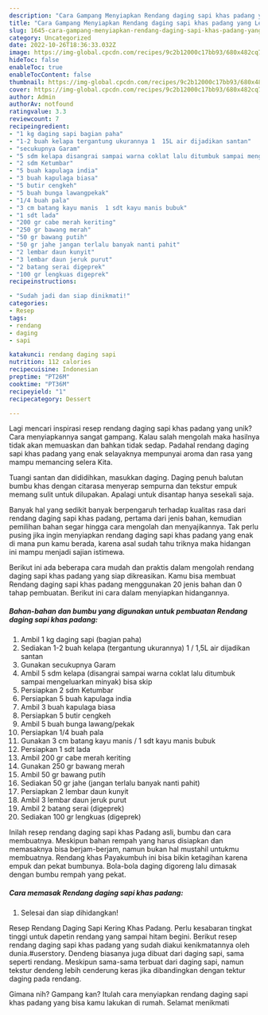 ```yaml
---
description: "Cara Gampang Menyiapkan Rendang daging sapi khas padang yang Lezat"
title: "Cara Gampang Menyiapkan Rendang daging sapi khas padang yang Lezat"
slug: 1645-cara-gampang-menyiapkan-rendang-daging-sapi-khas-padang-yang-lezat
category: Uncategorized
date: 2022-10-26T18:36:33.032Z
image: https://img-global.cpcdn.com/recipes/9c2b12000c17bb93/680x482cq70/rendang-daging-sapi-khas-padang-foto-resep-utama.jpg
hideToc: false
enableToc: true
enableTocContent: false
thumbnail: https://img-global.cpcdn.com/recipes/9c2b12000c17bb93/680x482cq70/rendang-daging-sapi-khas-padang-foto-resep-utama.jpg
cover: https://img-global.cpcdn.com/recipes/9c2b12000c17bb93/680x482cq70/rendang-daging-sapi-khas-padang-foto-resep-utama.jpg
author: Admin
authorAv: notfound
ratingvalue: 3.3
reviewcount: 7
recipeingredient:
- "1 kg daging sapi bagian paha"
- "1-2 buah kelapa tergantung ukurannya 1  15L air dijadikan santan"
- "secukupnya Garam"
- "5 sdm kelapa disangrai sampai warna coklat lalu ditumbuk sampai mengeluarkan minyak bisa skip"
- "2 sdm Ketumbar"
- "5 buah kapulaga india"
- "3 buah kapulaga biasa"
- "5 butir cengkeh"
- "5 buah bunga lawangpekak"
- "1/4 buah pala"
- "3 cm batang kayu manis  1 sdt kayu manis bubuk"
- "1 sdt lada"
- "200 gr cabe merah keriting"
- "250 gr bawang merah"
- "50 gr bawang putih"
- "50 gr jahe jangan terlalu banyak nanti pahit"
- "2 lembar daun kunyit"
- "3 lembar daun jeruk purut"
- "2 batang serai digeprek"
- "100 gr lengkuas digeprek"
recipeinstructions:

- "Sudah jadi dan siap dinikmati!"
categories:
- Resep
tags:
- rendang
- daging
- sapi

katakunci: rendang daging sapi 
nutrition: 112 calories
recipecuisine: Indonesian
preptime: "PT26M"
cooktime: "PT36M"
recipeyield: "1"
recipecategory: Dessert

---
```





Lagi mencari inspirasi resep rendang daging sapi khas padang yang unik? Cara menyiapkannya sangat gampang. Kalau salah mengolah maka hasilnya tidak akan memuaskan dan bahkan tidak sedap. Padahal rendang daging sapi khas padang yang enak selayaknya mempunyai aroma dan rasa yang mampu memancing selera Kita.





Tuangi santan dan dididihkan, masukkan daging. Daging penuh balutan bumbu khas dengan citarasa menyerap sempurna dan tekstur empuk memang sulit untuk dilupakan. Apalagi untuk disantap hanya sesekali saja.

Banyak hal yang sedikit banyak berpengaruh terhadap kualitas rasa dari rendang daging sapi khas padang, pertama dari jenis bahan, kemudian pemilihan bahan segar hingga cara mengolah dan menyajikannya. Tak perlu pusing jika ingin menyiapkan rendang daging sapi khas padang yang enak di mana pun kamu berada, karena asal sudah tahu triknya maka hidangan ini mampu menjadi sajian istimewa.






Berikut ini ada beberapa cara mudah dan praktis dalam mengolah rendang daging sapi khas padang yang siap dikreasikan. Kamu bisa membuat Rendang daging sapi khas padang menggunakan 20 jenis bahan dan 0 tahap pembuatan. Berikut ini cara dalam menyiapkan hidangannya.

<!--inarticleads1-->

##### Bahan-bahan dan bumbu yang digunakan untuk pembuatan Rendang daging sapi khas padang:

1. Ambil 1 kg daging sapi (bagian paha)
1. Sediakan 1-2 buah kelapa (tergantung ukurannya) 1 / 1,5L air dijadikan santan
1. Gunakan secukupnya Garam
1. Ambil 5 sdm kelapa (disangrai sampai warna coklat lalu ditumbuk sampai mengeluarkan minyak) bisa skip
1. Persiapkan 2 sdm Ketumbar
1. Persiapkan 5 buah kapulaga india
1. Ambil 3 buah kapulaga biasa
1. Persiapkan 5 butir cengkeh
1. Ambil 5 buah bunga lawang/pekak
1. Persiapkan 1/4 buah pala
1. Gunakan 3 cm batang kayu manis / 1 sdt kayu manis bubuk
1. Persiapkan 1 sdt lada
1. Ambil 200 gr cabe merah keriting
1. Gunakan 250 gr bawang merah
1. Ambil 50 gr bawang putih
1. Sediakan 50 gr jahe (jangan terlalu banyak nanti pahit)
1. Persiapkan 2 lembar daun kunyit
1. Ambil 3 lembar daun jeruk purut
1. Ambil 2 batang serai (digeprek)
1. Sediakan 100 gr lengkuas (digeprek)


Inilah resep rendang daging sapi khas Padang asli, bumbu dan cara membuatnya. Meskipun bahan rempah yang harus disiapkan dan memasaknya bisa berjam-berjam, namun bukan hal mustahil untukmu membuatnya. Rendang khas Payakumbuh ini bisa bikin ketagihan karena empuk dan pekat bumbunya. Bola-bola daging digoreng lalu dimasak dengan bumbu rempah yang pekat. 

<!--inarticleads2-->

##### Cara memasak Rendang daging sapi khas padang:


1. Selesai dan siap dihidangkan!

Resep Rendang Daging Sapi Kering Khas Padang. Perlu kesabaran tingkat tinggi untuk dapetin rendang yang sampai hitam begini. Berikut resep rendang daging sapi khas padang yang sudah diakui kenikmatannya oleh dunia.#userstory. Dendeng biasanya juga dibuat dari daging sapi, sama seperti rendang. Meskipun sama-sama terbuat dari daging sapi, namun tekstur dendeng lebih cenderung keras jika dibandingkan dengan tektur daging pada rendang. 

Gimana nih? Gampang kan? Itulah cara menyiapkan rendang daging sapi khas padang yang bisa kamu lakukan di rumah. Selamat menikmati

